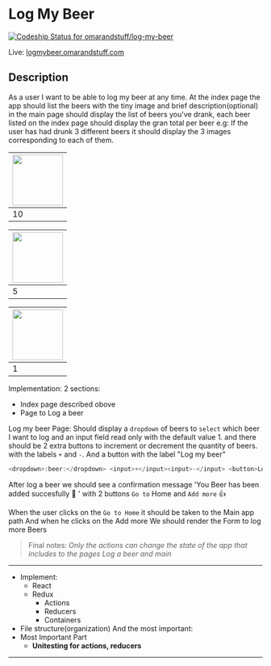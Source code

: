 # Log My Beer
[ ![Codeship Status for omarandstuff/log-my-beer](https://app.codeship.com/projects/f9cc7fd0-ec7a-0135-9688-6eaa099eb415/status?branch=master)](https://app.codeship.com/projects/270328)

Live: [logmybeer.omarandstuff.com](http://logmybeer.omarandstuff.com/)

## Description
  As a user I want to be able to log my beer at any time.
  At the index page the app should list the beers with the tiny image and brief description(optional)
  in the main page should display the list of beers you've drank, 
  each beer listed on the index page should display the gran total per beer
  e.g: If the user has had drunk 3 different beers it should display the 3 images corresponding 
  to each of them. 

| <img src="https://cl.ly/3Z1f2f0i3Z3r/Screen%20Shot%202018-02-02%20at%205.48.41%20PM.png" width="100"/> |
| ---------                                                                                              |
| 10                                                                                                     |

| <img src="https://cl.ly/0F19183H0q2n/Image%202018-02-02%20at%205.50.11%20PM.png" width="100"/> |
| ---------                                                                                      |
| 5                                                                                              |

| <img src="https://cl.ly/0e433B310G1Y/Screen%20Shot%202018-02-02%20at%205.57.26%20PM.png" width="100"/> |
| ---------                                                                                              |
| 1

Implementation: 
2 sections:
- Index page described obove
- Page to Log a beer

Log my beer Page: 
Should display a `dropdown` of beers to `select` which beer I want to log
and an input field read only with the default value 1. and there should be 2 extra buttons to increment or decrement the quantity of beers.
with the labels `+` and `-`.
And a button with the label "Log my beer"

```javascript
<dropdown>:beer:</dropdown> <input>+</input><input>-</input> <button>Log My Beer</button>
```
After log a beer we should see a confirmation message 'You Beer has been added succesfully :beer: ' with 2 buttons 
`Go to` Home and `Add more`
:+1:

When the user clicks on the `Go to Home` it should be taken to the Main app path
And when he clicks on the Add more We should render the Form to log more Beers 

>Final notes: 
>*Only the actions can change the state of the app that includes to the pages Log a beer and main*

---
- Implement:
     - React
     - Redux
       - Actions
       - Reducers
       - Containers
- File structure(organization)
And the most important:
- Most Important Part
   - **Unitesting for actions, reducers**
---

